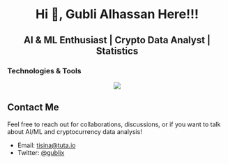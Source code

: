 <h1 align="center">Hi 👋, Gubli Alhassan Here!!! </h1>

<h2 align='center'> AI & ML Enthusiast | Crypto Data Analyst | Statistics </h2>

### **Technologies & Tools**

<p align="center">
  <a href="https://skillicons.dev">
    <img src="https://skillicons.dev/icons?i=python,r,pytorch,anaconda,bash,git,linux,md,sklearn,ubuntu,tensorflow,sqlite,postgres,keras,polars" />
  </a>
</p>

## Contact Me
Feel free to reach out for collaborations, discussions, or if you want to talk about AI/ML and cryptocurrency data analysis!

- Email: [tisina@tuta.io](mailto:tisina@tuta.io)
- Twitter: [@gublix](https://twitter.com/gublix)


